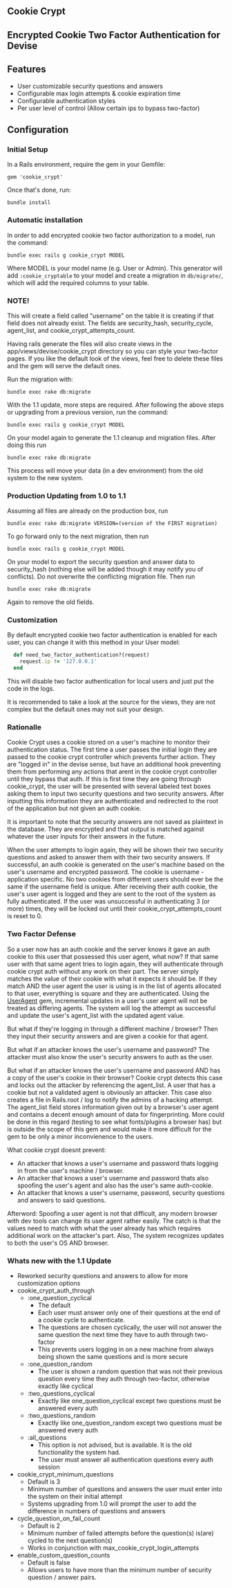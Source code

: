 ## Cookie Crypt

## Encrypted Cookie Two Factor Authentication for Devise

## Features

* User customizable security questions and answers
* Configurable max login attempts & cookie expiration time
* Configurable authentication styles
* Per user level of control (Allow certain ips to bypass two-factor)

## Configuration

### Initial Setup

In a Rails environment, require the gem in your Gemfile:

    gem 'cookie_crypt'

Once that's done, run:

    bundle install


### Automatic installation

In order to add encrypted cookie two factor authorization to a model, run the command:

    bundle exec rails g cookie_crypt MODEL

Where MODEL is your model name (e.g. User or Admin). This generator will add `:cookie_cryptable` to your model
and create a migration in `db/migrate/`, which will add the required columns to your table.

### NOTE!

This will create a field called "username" on the table it is creating if that field does not already exist.
The fields are security_hash, security_cycle, agent_list, and cookie_crypt_attempts_count.

Having rails generate the files will also create views in the app/views/devise/cookie_crypt directory so you can
style your two-factor pages. If you like the default look of the views, feel free to delete these files and the gem
will serve the default ones.

Run the migration with:

    bundle exec rake db:migrate

With the 1.1 update, more steps are required. After following the above steps or upgrading from a previous version, run the command:

    bundle exec rails g cookie_crypt MODEL

On your model again to generate the 1.1 cleanup and migration files. After doing this run

    bundle exec rake db:migrate

This process will move your data (in a dev environment) from the old system to the new system.

### Production Updating from 1.0 to 1.1

Assuming all files are already on the production box, run

    bundle exec rake db:migrate VERSION=(version of the FIRST migration)

To go forward only to the next migration, then run

    bundle exec rails g cookie_crypt MODEL

On your model to export the security question and answer data to security_hash (nothing else will be added though it may notify you of conflicts).
Do not overwrite the conflicting migration file. Then run

    bundle exec rake db:migrate

Again to remove the old fields.

### Customization

By default encrypted cookie two factor authentication is enabled for each user, you can change it with this method in your User model:

```ruby
  def need_two_factor_authentication?(request)
    request.ip != '127.0.0.1'
  end
```

This will disable two factor authentication for local users and just put the code in the logs.

It is recommended to take a look at the source for the views, they are not complex but the default ones may not suit your design.

### Rationalle

Cookie Crypt uses a cookie stored on a user's machine to monitor their authentication status. The first time a user passes the initial login
they are passed to the cookie crypt controller which prevents further action. They are "logged in" in the devise sense, but have an additional hook
preventing them from performing any actions that arent in the cookie crypt controller until they bypass that auth. If this is first time they are going
through cookie_crypt, the user will be presented with several labeled text boxes asking them to input two security questions and two security answers.
After inputting this information they are authenticated and redirected to the root of the application but not given an auth cookie.

It is important to note that the security answers are not saved as plaintext in the database. They are encrypted and that output is matched against
whatever the user inputs for their answers in the future.

When the user attempts to login again, they will be shown their two security questions and asked to answer them with their two security answers.
If successful, an auth cookie is generated on the user's machine based on the user's username and encrypted password. The cookie is username - application
specific. No two cookies from different users should ever be the same if the username field is unique. After receiving their auth cookie, the user's user 
agent is logged and they are sent to the root of the system as fully authenticated. If the user was unsuccessful in authenticating 3 (or more) times, they
will be locked out until their cookie_crypt_attempts_count is reset to 0.

### Two Factor Defense

So a user now has an auth cookie and the server knows it gave an auth cookie to this user that possessed this user agent, what now? If that same user with
that same agent tries to login again, they will authenticate through cookie crypt auth without any work on their part. The server simply matches the value 
of their cookie with what it expects it should be. If they match AND the user agent the user is using is in the list of agents allocated to that user,
everything is square and they are authenticated. Using the [UserAgent](https://github.com/josh/useragent) gem, incremental updates in a user's user agent will not be treated as differing agents.
The system will log the attempt as successful and update the user's agent_list with the updated agent value.

But what if they're logging in through a different machine / browser? Then they input their security answers and are given a cookie for that agent.

But what if an attacker knows the user's username and password? The attacker must also know the user's security answers to auth as the user.

But what if an attacker knows the user's username and password AND has a copy of the user's cookie in their browser? Cookie crypt detects this case and
locks out the attacker by referencing the agent_list. A user that has a cookie but not a validated agent is obviously an attacker. This case also creates a
file in Rails.root / log to notify the admins of a hacking attempt. The agent_list field stores information given out by a browser's user agent and contains a
decent enough amount of data for fingerprinting. More could be done in this regard (testing to see what fonts/plugins a browser has) but is outside the scope
of this gem and would make it more difficult for the gem to be only a minor inconvienence to the users. 

What cookie crypt doesnt prevent:

* An attacker that knows a user's username and password thats logging in from the user's machine / browser.
* An attacker that knows a user's username and password thats also spoofing the user's agent and also has the user's same auth-cookie.
* An attacker that knows a user's username, password, security questions and answers to said questions.

Afterword: Spoofing a user agent is not that difficult, any modern browser with dev tools can change its user agent rather easily. The catch is that the values
need to match with what the user already has which requires additional work on the attacker's part. Also, The system recognizes updates to both the user's OS AND 
browser.


### Whats new with the 1.1 Update
* Reworked security questions and answers to allow for more customization options
* cookie_crypt_auth_through
    * :one_question_cyclical
        * The default
        * Each user must answer only one of their questions at the end of a cookie cycle to authenticate.
        * The questions are chosen cyclically, the user will not answer the same question the next time they have to auth through two-factor
        * This prevents users logging in on a new machine from always being shown the same questions and is more secure
    * :one_question_random
        * The user is shown a random question that was not their previous question every time they auth through two-factor, otherwise exactly like cyclical
    * :two_questions_cyclical
        * Exactly like one_question_cyclical except two questions must be answered every auth
    * :two_questions_random
        * Exactly like one_question_random except two questions must be answered every auth
    * :all_questions
        * This option is not advised, but is available. It is the old functionality the system had.
        * The user must answer all authentication questions every auth session
* cookie_crypt_minimum_questions
    * Default is 3
    * Minimum number of questions and answers the user must enter into the system on their initial attempt
    * Systems upgrading from 1.0 will prompt the user to add the difference in numbers of questions and answers
* cycle_question_on_fail_count
    * Default is 2
    * Minimum number of failed attempts before the question(s) is(are) cycled to the next question(s)
    * Works in conjunction with max_cookie_crypt_login_attempts
* enable_custom_question_counts
    * Default is false
    * Allows users to have more than the minimum number of security question / answer pairs.